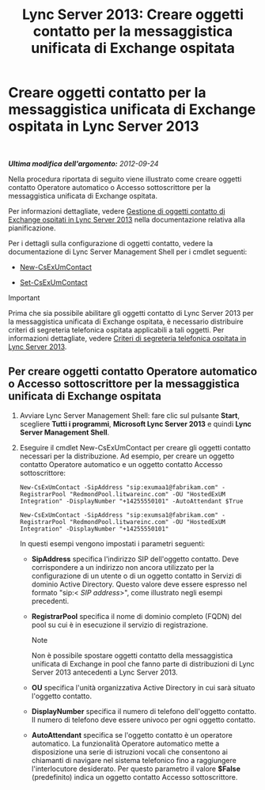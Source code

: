 ﻿---
title: 'Lync Server 2013: Creare oggetti contatto per la messaggistica unificata di Exchange ospitata'
TOCTitle: Creare oggetti contatto per la messaggistica unificata di Exchange ospitata
ms:assetid: a39be52f-488a-4523-ad5f-ce1f0d681959
ms:mtpsurl: https://technet.microsoft.com/it-it/library/Gg412765(v=OCS.15)
ms:contentKeyID: 49301533
ms.date: 08/24/2015
mtps_version: v=OCS.15
ms.translationtype: HT
---

# Creare oggetti contatto per la messaggistica unificata di Exchange ospitata in Lync Server 2013

 

_**Ultima modifica dell'argomento:** 2012-09-24_

Nella procedura riportata di seguito viene illustrato come creare oggetti contatto Operatore automatico o Accesso sottoscrittore per la messaggistica unificata di Exchange ospitata.

Per informazioni dettagliate, vedere [Gestione di oggetti contatto di Exchange ospitati in Lync Server 2013](lync-server-2013-hosted-exchange-contact-object-management.md) nella documentazione relativa alla pianificazione.

Per i dettagli sulla configurazione di oggetti contatto, vedere la documentazione di Lync Server Management Shell per i cmdlet seguenti:

  - [New-CsExUmContact](https://docs.microsoft.com/en-us/powershell/module/skype/New-CsExUmContact)

  - [Set-CsExUmContact](https://docs.microsoft.com/en-us/powershell/module/skype/Set-CsExUmContact)

> [!important]  
> Prima che sia possibile abilitare gli oggetti contatto di Lync Server 2013 per la messaggistica unificata di Exchange ospitata, è necessario distribuire criteri di segreteria telefonica ospitata applicabili a tali oggetti. Per informazioni dettagliate, vedere <a href="lync-server-2013-hosted-voice-mail-policies.md">Criteri di segreteria telefonica ospitata in Lync Server 2013</a>.

## Per creare oggetti contatto Operatore automatico o Accesso sottoscrittore per la messaggistica unificata di Exchange ospitata

1.  Avviare Lync Server Management Shell: fare clic sul pulsante **Start**, scegliere **Tutti i programmi**, **Microsoft Lync Server 2013** e quindi **Lync Server Management Shell**.

2.  Eseguire il cmdlet New-CsExUmContact per creare gli oggetti contatto necessari per la distribuzione. Ad esempio, per creare un oggetto contatto Operatore automatico e un oggetto contatto Accesso sottoscrittore:
    
    ```
    New-CsExUmContact -SipAddress "sip:exumaa1@fabrikam.com" -RegistrarPool "RedmondPool.litwareinc.com" -OU "HostedExUM Integration" -DisplayNumber "+14255550101" -AutoAttendant $True
    ```
    ```
    New-CsExUmContact -SipAddress "sip:exumsa1@fabrikam.com" -RegistrarPool "RedmondPool.litwareinc.com" -OU "HostedExUM Integration" -DisplayNumber "+14255550101"
    ```
    
    In questi esempi vengono impostati i parametri seguenti:
    
      - **SipAddress** specifica l'indirizzo SIP dell'oggetto contatto. Deve corrispondere a un indirizzo non ancora utilizzato per la configurazione di un utente o di un oggetto contatto in Servizi di dominio Active Directory. Questo valore deve essere espresso nel formato "sip:\< *SIP address*\>", come illustrato negli esempi precedenti.
    
      - **RegistrarPool** specifica il nome di dominio completo (FQDN) del pool su cui è in esecuzione il servizio di registrazione.
        

        > [!NOTE]
        > Non è possibile spostare oggetti contatto della messaggistica unificata di Exchange in pool che fanno parte di distribuzioni di Lync Server 2013 antecedenti a Lync Server 2013.

    
      - **OU** specifica l'unità organizzativa Active Directory in cui sarà situato l'oggetto contatto.
    
      - **DisplayNumber** specifica il numero di telefono dell'oggetto contatto. Il numero di telefono deve essere univoco per ogni oggetto contatto.
    
      - **AutoAttendant** specifica se l'oggetto contatto è un operatore automatico. La funzionalità Operatore automatico mette a disposizione una serie di istruzioni vocali che consentono ai chiamanti di navigare nel sistema telefonico fino a raggiungere l'interlocutore desiderato. Per questo parametro il valore **$False** (predefinito) indica un oggetto contatto Accesso sottoscrittore.

